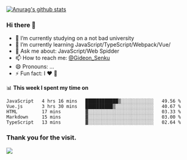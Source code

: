 [![Anurag's github stats](https://github-readme-stats.vercel.app/api?username=gideonsenku)](https://github.com/anuraghazra/github-readme-stats)
### Hi there 👋
- 🔭 I’m currently studying on a not bad university 
- 🌱 I’m currently learning JavaScript/TypeScript/Webpack/Vue/
- 💬 Ask me about: JavaScript/Web Spidder 
- 📫 How to reach me: [@Gideon_Senku](https://t.me/Gideon_Senku)
- 😄 Pronouns: ...
- ⚡ Fun fact: I ❤️ 🎵

📊 **This week I spent my time on**
<!--START_SECTION:waka-->
```text
JavaScript   4 hrs 16 mins   ████████████▒░░░░░░░░░░░░   49.56 % 
Vue.js       3 hrs 30 mins   ██████████▒░░░░░░░░░░░░░░   40.67 % 
HTML         17 mins         ▓░░░░░░░░░░░░░░░░░░░░░░░░   03.33 % 
Markdown     15 mins         ▓░░░░░░░░░░░░░░░░░░░░░░░░   03.00 % 
TypeScript   13 mins         ▓░░░░░░░░░░░░░░░░░░░░░░░░   02.64 % 
```
<!--END_SECTION:waka-->


### Thank you for the visit.
![](http://profile-counter.glitch.me/gideonsenku/count.svg)
<!--
**GideonSenku/GideonSenku** is a ✨ _special_ ✨ repository because its `README.md` (this file) appears on your GitHub profile.

Here are some ideas to get you started:

- 🔭 I’m currently working on ...
- 🌱 I’m currently learning ...
- 👯 I’m looking to collaborate on ...
- 🤔 I’m looking for help with ...
- 💬 Ask me about ...
- 📫 How to reach me: ...
- 😄 Pronouns: ...
- ⚡ Fun fact: ...
-->
